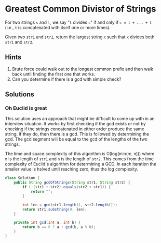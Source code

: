 # Greatest Common Divistor of Strings

For two strings `s` and `t`, we say "`t` divides `s`" if and only if
`s = t + ... + t` (i.e., `t` is concatenated with itself one or more times).

Given two `str1` and `str2`, return the largest string `x` such that `x`
divides both `str1` and `str2`.

## Hints

1. Brute force could walk out to the longest common prefix and then walk back
   until finding the first one that works.
1. Can you determine if there is a gcd with simple check?

## Solutions

### Oh Euclid is great

This solution uses an approach that might be difficult to come up with in an
interview situation. It works by first checking if the gcd exists or not by
checking if the strings concatenated in either order produce the same string.
If they do, then there is a gcd. This is followed by determining the gcd. The
gcd segment will be equal to the gcd of the lengths of the two strings.

The time and space complexity of this algorithm is O(log(min(m, n))) where
`m` is the length of `str1` and `n` is the length of `str2`. This comes from
the time complexity of Euclid's algorithm for determining a GCD. In each
iteration the smaller value is halved until reaching zero, thus the log
complexity.

```java
class Solution {
    public String gcdOfStrings(String str1, String str2) {
        if (!(str1 + str2).equals(str2 + str1)) {
            return "";
        }

        int len = gcd(str1.length(), str2.length());
        return str1.substring(0, len);
    }

    private int gcd(int a, int b) {
        return b == 0 ? a : gcd(b, a % b);
    }
}
```
